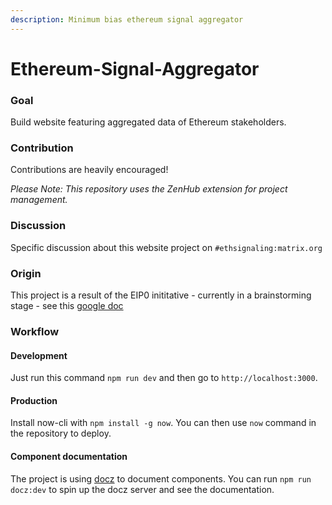 ```yaml
---
description: Minimum bias ethereum signal aggregator
---
```


# Ethereum-Signal-Aggregator

### Goal

Build website featuring aggregated data of Ethereum stakeholders.

### Contribution

Contributions are heavily encouraged!

_Please Note: This repository uses the ZenHub extension for project management._

### Discussion

Specific discussion about this website project on `#ethsignaling:matrix.org`

### Origin

This project is a result of the EIP0 inititative - currently in a brainstorming stage - see this [google doc](https://docs.google.com/document/d/1Uo0v78BgHUJNRdcikffL_7f36W0sZkyNQSPW5pj4uks/edit#heading=h.o9vfwr36k7pe)

### Workflow

#### Development

Just run this command `npm run dev` and then go to `http://localhost:3000`.

#### Production

Install now-cli with `npm install -g now`. You can then use `now` command in the repository to deploy.

#### Component documentation

The project is using [docz](https://github.com/pedronauck/docz) to document components. You can run `npm run docz:dev` to spin up the docz server and see the documentation.

